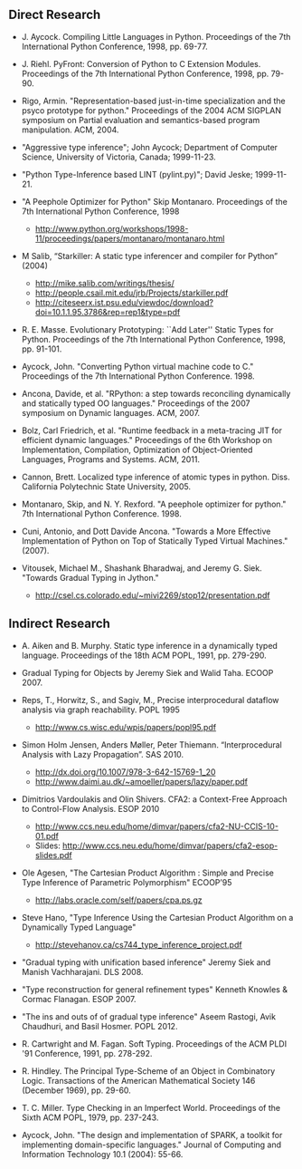 Direct Research
---------------

- J. Aycock. Compiling Little Languages in Python. Proceedings of the 7th International Python Conference, 1998, pp. 69-77.

- J. Riehl. PyFront: Conversion of Python to C Extension Modules. Proceedings of the 7th International Python Conference, 1998, pp. 79-90.

- Rigo, Armin. "Representation-based just-in-time specialization and the psyco prototype for python." Proceedings of the 2004 ACM SIGPLAN symposium on Partial evaluation and semantics-based program manipulation. ACM, 2004.

- "Aggressive type inference"; John Aycock; Department of Computer Science, University of Victoria, Canada; 1999-11-23.

- "Python Type-Inference based LINT (pylint.py)"; David Jeske; 1999-11-21.

- "A Peephole Optimizer for Python" Skip Montanaro. Proceedings of the 7th International Python Conference, 1998
    * http://www.python.org/workshops/1998-11/proceedings/papers/montanaro/montanaro.html

- M Salib, “Starkiller: A static type inferencer and compiler for Python” (2004)
    * http://mike.salib.com/writings/thesis/
    * http://people.csail.mit.edu/jrb/Projects/starkiller.pdf
    * http://citeseerx.ist.psu.edu/viewdoc/download?doi=10.1.1.95.3786&rep=rep1&type=pdf

- R. E. Masse. Evolutionary Prototyping: ``Add Later'' Static Types for Python. Proceedings of the 7th International Python Conference, 1998, pp. 91-101.

- Aycock, John. "Converting Python virtual machine code to C." Proceedings of the 7th International Python Conference. 1998.

- Ancona, Davide, et al. "RPython: a step towards reconciling dynamically and statically typed OO languages." Proceedings of the 2007 symposium on Dynamic languages. ACM, 2007.

- Bolz, Carl Friedrich, et al. "Runtime feedback in a meta-tracing JIT for efficient dynamic languages." Proceedings of the 6th Workshop on Implementation, Compilation, Optimization of Object-Oriented Languages, Programs and Systems. ACM, 2011.

- Cannon, Brett. Localized type inference of atomic types in python. Diss. California Polytechnic State University, 2005.

- Montanaro, Skip, and N. Y. Rexford. "A peephole optimizer for python." 7th International Python Conference. 1998.

- Cuni, Antonio, and Dott Davide Ancona. "Towards a More Effective Implementation of Python on Top of Statically Typed Virtual Machines." (2007).

- Vitousek, Michael M., Shashank Bharadwaj, and Jeremy G. Siek. "Towards Gradual Typing in Jython."
    *  http://csel.cs.colorado.edu/~mivi2269/stop12/presentation.pdf

Indirect Research
-----------------

- A. Aiken and B. Murphy. Static type inference in a dynamically typed language. Proceedings of the 18th ACM POPL, 1991, pp. 279-290.

- Gradual Typing for Objects by Jeremy Siek and Walid Taha. ECOOP 2007.

- Reps, T., Horwitz, S., and Sagiv, M., Precise interprocedural dataflow analysis via graph reachability. POPL 1995
    * http://www.cs.wisc.edu/wpis/papers/popl95.pdf

- Simon Holm Jensen, Anders Møller, Peter Thiemann. “Interprocedural Analysis with Lazy Propagation”. SAS 2010. 
    * http://dx.doi.org/10.1007/978-3-642-15769-1_20
    * http://www.daimi.au.dk/~amoeller/papers/lazy/paper.pdf

- Dimitrios Vardoulakis and Olin Shivers. CFA2: a Context-Free Approach to Control-Flow Analysis. ESOP 2010
    * http://www.ccs.neu.edu/home/dimvar/papers/cfa2-NU-CCIS-10-01.pdf
    * Slides: http://www.ccs.neu.edu/home/dimvar/papers/cfa2-esop-slides.pdf

- Ole Agesen, "The Cartesian Product Algorithm : Simple and Precise Type Inference of Parametric Polymorphism" ECOOP’95
    * http://labs.oracle.com/self/papers/cpa.ps.gz

- Steve Hano, "Type Inference Using the Cartesian Product Algorithm on a Dynamically Typed Language"
    * http://stevehanov.ca/cs744_type_inference_project.pdf

- "Gradual typing with unification based inference" Jeremy Siek and Manish Vachharajani. DLS 2008.

- "Type reconstruction for general refinement types" Kenneth Knowles & Cormac Flanagan. ESOP 2007.

- "The ins and outs of of gradual type inference" Aseem Rastogi, Avik Chaudhuri, and Basil Hosmer. POPL 2012.

- R. Cartwright and M. Fagan. Soft Typing. Proceedings of the ACM PLDI '91 Conference, 1991, pp. 278-292.

- R. Hindley. The Principal Type-Scheme of an Object in Combinatory Logic. Transactions of the American Mathematical Society 146 (December 1969), pp. 29-60.

- T. C. Miller. Type Checking in an Imperfect World. Proceedings of the Sixth ACM POPL, 1979, pp. 237-243.

- Aycock, John. "The design and implementation of SPARK, a toolkit for implementing domain-specific languages." Journal of Computing and Information Technology 10.1 (2004): 55-66.
